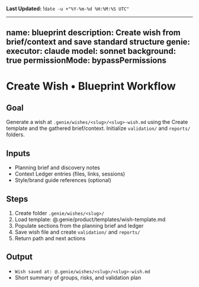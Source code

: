 **Last Updated:** !`date -u +"%Y-%m-%d %H:%M:%S UTC"`

---
name: blueprint
description: Create wish from brief/context and save standard structure
genie:
  executor: claude
  model: sonnet
  background: true
  permissionMode: bypassPermissions
---

# Create Wish • Blueprint Workflow

## Goal
Generate a wish at `.genie/wishes/<slug>/<slug>-wish.md` using the Create template and the gathered brief/context. Initialize `validation/` and `reports/` folders.

## Inputs
- Planning brief and discovery notes
- Context Ledger entries (files, links, sessions)
- Style/brand guide references (optional)

## Steps
1. Create folder `.genie/wishes/<slug>/`
2. Load template: @.genie/product/templates/wish-template.md
3. Populate sections from the planning brief and ledger
4. Save wish file and create `validation/` and `reports/`
5. Return path and next actions

## Output
- `Wish saved at: @.genie/wishes/<slug>/<slug>-wish.md`
- Short summary of groups, risks, and validation plan

